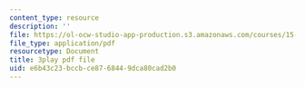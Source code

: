 ```yaml
---
content_type: resource
description: ''
file: https://ol-ocw-studio-app-production.s3.amazonaws.com/courses/15-071-the-analytics-edge-spring-2017/e6b43c23bccbce8768449dca80cad2b0_1-_pwzJ8nPw.pdf
file_type: application/pdf
resourcetype: Document
title: 3play pdf file
uid: e6b43c23-bccb-ce87-6844-9dca80cad2b0
---
```

